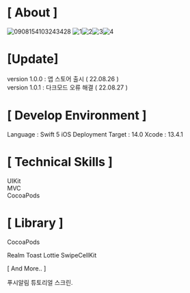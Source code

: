 # [ About ]
![0908154103243428](https://user-images.githubusercontent.com/51688166/189052663-d9ea54a4-2d9f-4267-a4e0-f0eca3d79cf1.jpg)
![1](https://user-images.githubusercontent.com/51688166/189055732-0ff55e71-28f3-4066-a399-9f8d5ffa080c.gif)![2](https://user-images.githubusercontent.com/51688166/189059713-ecee5d57-d9b0-47e9-900f-ea7dc2782bcc.gif)![3](https://user-images.githubusercontent.com/51688166/189059705-f28fcc36-00fc-4b2b-b4d0-91351eb82a33.gif)![4](https://user-images.githubusercontent.com/51688166/189059683-01b1b33f-adaf-4f7e-a60b-7f9648155943.gif)



# [Update]

version 1.0.0 : 앱 스토어 출시 ( 22.08.26 ) </br>
version 1.0.1 : 다크모드 오류 해결  ( 22.08.27 )

# [ Develop Environment ]

Language : Swift 5
iOS Deployment Target : 14.0
Xcode : 13.4.1

# [ Technical Skills ]
UIKit</br>
MVC</br>
CocoaPods

# [ Library ]
CocoaPods

Realm
Toast
Lottie
SwipeCellKit

[ And More.. ]

푸시알림 
튜토리얼 스크린.
